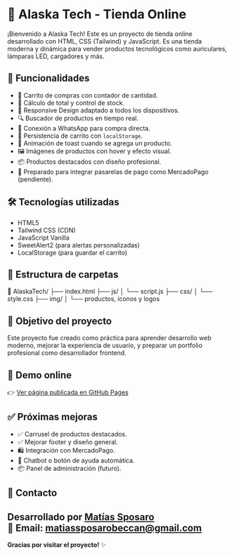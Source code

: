 # 🏬 Alaska Tech - Tienda Online

¡Bienvenido a Alaska Tech! Este es un proyecto de tienda online desarrollado con HTML, CSS (Tailwind) y JavaScript. Es una tienda moderna y dinámica para vender productos tecnológicos como auriculares, lámparas LED, cargadores y más.

## 🚀 Funcionalidades

- 🛒 Carrito de compras con contador de cantidad.
- 🧮 Cálculo de total y control de stock.
- 📱 Responsive Design adaptado a todos los dispositivos.
- 🔍 Buscador de productos en tiempo real.
- 💬 Conexión a WhatsApp para compra directa.
- 💾 Persistencia de carrito con `localStorage`.
- 🎉 Animación de toast cuando se agrega un producto.
- 🖼️ Imágenes de productos con hover y efecto visual.
- 📦 Productos destacados con diseño profesional.
- 🔐 Preparado para integrar pasarelas de pago como MercadoPago (pendiente).

## 🛠️ Tecnologías utilizadas

- HTML5
- Tailwind CSS (CDN)
- JavaScript Vanilla
- SweetAlert2 (para alertas personalizadas)
- LocalStorage (para guardar el carrito)

## 📂 Estructura de carpetas
📁 AlaskaTech/
├── index.html
├── js/
│ └── script.js
├── css/
│ └── style.css
├── img/
│ └── productos, íconos y logos

## 🎯 Objetivo del proyecto

Este proyecto fue creado como práctica para aprender desarrollo web moderno, mejorar la experiencia de usuario, y preparar un portfolio profesional como desarrollador frontend.


## 🔗 Demo online

👉 [Ver página publicada en GitHub Pages](https://MatiasSposaro1.github.io/AlaskaTech)


## ✅ Próximas mejoras

- ✅ Carrusel de productos destacados.
- ✅ Mejorar footer y diseño general.
- 🛍️ Integración con MercadoPago.
- 💬 Chatbot o botón de ayuda automática.
- 📦 Panel de administración (futuro).

## 📧 Contacto

Desarrollado por [Matías Sposaro](https://www.linkedin.com/in/matias-sposaro-469182210/)  
📧 Email: matiassposarobeccan@gmail.com 
---

**Gracias por visitar el proyecto!** ✨


